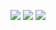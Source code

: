 ![](Pasted%20image%2020231116135134.png)
![](Pasted%20image%2020231116135146.png)
![](Pasted%20image%2020231116135201.png)
